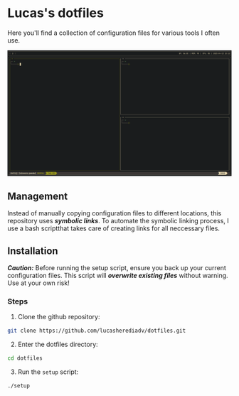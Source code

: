 # Lucas's dotfiles 

Here you'll find a collection of configuration files for various tools I often use.

![Screenshot of my main screen](./screenshots/main-screen.png)

## Management

Instead of manually copying configuration files to different locations, this repository uses ***symbolic links***. To automate the symbolic linking process, I use a bash scriptthat takes care of creating links for all neccessary files.

## Installation

***Caution:*** Before running the setup script, ensure you back up your current configuration files. This script will ***overwrite existing files*** without warning. Use at your own risk!

### Steps

1. Clone the github repository:

```bash
git clone https://github.com/lucasherediadv/dotfiles.git
```

2. Enter the dotfiles directory:

```bash
cd dotfiles
```

3. Run the `setup` script:

```bash
./setup
```
